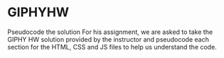 # GIPHYHW
Pseudocode the solution
For his assignment, we are asked to take the GIPHY HW solution provided by the instructor and pseudocode each section for the HTML, CSS and JS files to help us understand the code. 
